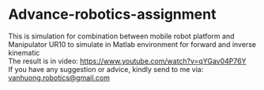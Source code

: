 # Advance-robotics-assignment
This is simulation for combination between mobile robot platform and Manipulator UR10 to simulate in Matlab environment for forward and inverse kinematic <br> 
The result is in video: https://www.youtube.com/watch?v=qYGav04P76Y <br> 
If you have any suggestion or advice, kindly send to me via: vanhuong.robotics@gmail.com<br>
